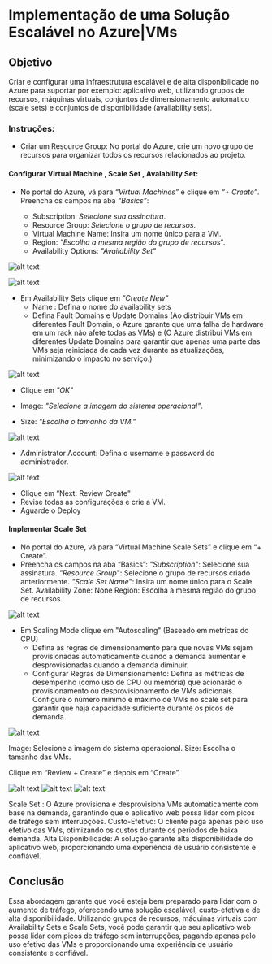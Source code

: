 # Implementação de uma Solução Escalável no Azure|VMs 

## Objetivo
Criar e configurar uma infraestrutura escalável e de alta disponibilidade no Azure para suportar por exemplo: aplicativo web, utilizando grupos de recursos, máquinas virtuais, conjuntos de dimensionamento automático (scale sets) e conjuntos de disponibilidade (availability sets).

### Instruções: 

- Criar um Resource Group:
No portal do Azure, crie um novo grupo de recursos para organizar todos os recursos relacionados ao projeto.

#### Configurar Virtual Machine , Scale Set , Avalability Set:

- No portal do Azure, vá para *“Virtual Machines”* e clique em *“+ Create”*.
Preencha os campos na aba *“Basics”*:

   - Subscription: *Selecione sua assinatura*.
   - Resource Group: *Selecione o grupo de recursos*.
   - Virtual Machine Name: Insira um nome único para a VM.
   - Region: *"Escolha a mesma região do grupo de recursos*".
   - Availability Options: *"Availability Set"*

![alt text](<4 - RECURSO VMS.PNG>)

![alt text](<4 - RECURSO VMS 2.PNG>)


- Em Availability Sets clique em *"Create New"*
  - Name : Defina o nome do availability sets
   - Defina Fault Domains e Update Domains (Ao distribuir VMs em diferentes Fault Domain, o Azure garante que uma falha de hardware em um rack não afete todas as VMs) e (O Azure distribui VMs em diferentes Update Domains para garantir que apenas uma parte das VMs seja reiniciada de cada vez durante as atualizações, minimizando o impacto no serviço.)

 
![alt text](<4 - CREATE AVAIBILITY SET.PNG>)

   - Clique em *"OK"*

   - Image: *"Selecione a imagem do sistema operacional"*.
   - Size: *"Escolha o tamanho da VM."*
    
![alt text](<4 - RECURSO VMS 2.PNG>)

- Administrator Account: Defina o username e password do administrador.

![alt text](<4 - ADMIN.PNG>)

- Clique em “Next: Review Create"
- Revise todas as configurações e crie a VM.
- Aguarde o Deploy

#### Implementar Scale Set

- No portal do Azure, vá para “Virtual Machine Scale Sets” e clique em “+ Create”.
- Preencha os campos na aba “Basics”:
*"Subscription"*: Selecione sua assinatura.
*"Resource Group*": Selecione o grupo de recursos criado anteriormente.
*"Scale Set Name*": Insira um nome único para o Scale Set.
Availability Zone: None
Region: Escolha a mesma região do grupo de recursos.

![alt text](<scale set subs.PNG>)

- Em Scaling Mode clique em "Autoscaling" (Baseado em metricas do CPU)
  - Defina as regras de dimensionamento para que novas VMs sejam provisionadas automaticamente quando a demanda aumentar e desprovisionadas quando a demanda diminuir. 
  - Configurar Regras de Dimensionamento:
Defina as métricas de desempenho (como uso de CPU ou memória) que acionarão o provisionamento ou desprovisionamento de VMs adicionais.
Configure o número mínimo e máximo de VMs no scale set para garantir que haja capacidade suficiente durante os picos de demanda.

![alt text](<4 - Scale Set 2.PNG>)


Image: Selecione a imagem do sistema operacional.
Size: Escolha o tamanho das VMs.

Clique em “Review + Create” e depois em “Create”.

![alt text](<4 - Scale Set 3.PNG>)
![alt text](<4 - Scale set 4.PNG>)
![alt text](<4 - Scale Set 5.PNG>)


Scale Set : O Azure provisiona e desprovisiona VMs automaticamente com base na demanda, garantindo que o aplicativo web possa lidar com picos de tráfego sem interrupções.
Custo-Efetivo: O cliente paga apenas pelo uso efetivo das VMs, otimizando os custos durante os períodos de baixa demanda.
Alta Disponibilidade: A solução garante alta disponibilidade do aplicativo web, proporcionando uma experiência de usuário consistente e confiável.

## Conclusão

Essa abordagem garante que você esteja bem preparado para lidar com o aumento de tráfego, oferecendo uma solução escalável, custo-efetiva e de alta disponibilidade. Utilizando grupos de recursos, máquinas virtuais com Availability Sets e Scale Sets, você pode garantir que seu aplicativo web possa lidar com picos de tráfego sem interrupções, pagando apenas pelo uso efetivo das VMs e proporcionando uma experiência de usuário consistente e confiável.